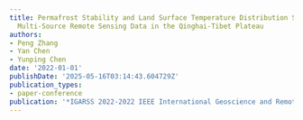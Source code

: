 ```yaml
---
title: Permafrost Stability and Land Surface Temperature Distribution Study Using
  Multi-Source Remote Sensing Data in the Qinghai-Tibet Plateau
authors:
- Peng Zhang
- Yan Chen
- Yunping Chen
date: '2022-01-01'
publishDate: '2025-05-16T03:14:43.604729Z'
publication_types:
- paper-conference
publication: '*IGARSS 2022-2022 IEEE International Geoscience and Remote Sensing Symposium*'
---
```

